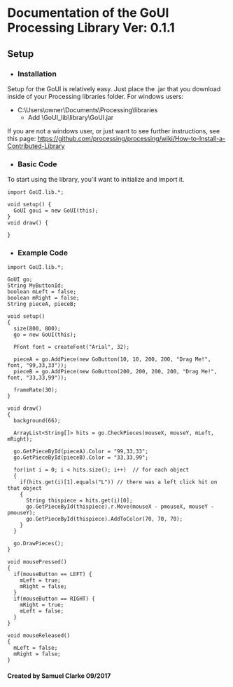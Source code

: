 # Documentation of the GoUI Processing Library Ver: 0.1.1

## Setup
 * ### Installation
Setup for the GoUI is relatively easy. Just place the .jar that you download inside of your Processing libraries folder.
For windows users:

* C:\Users\owner\Documents\Processing\libraries
  + Add \GoUI_lib\library\GoUI.jar

If you are not a windows user, or just want to see further instructions, see this page:
https://github.com/processing/processing/wiki/How-to-Install-a-Contributed-Library

 * ### Basic Code
To start using the library, you'll want to initialize and import it.

```
import GoUI.lib.*;

void setup() {
  GoUI goui = new GoUI(this);
}
void draw() {

}
```

* ### Example Code

```
import GoUI.lib.*;

GoUI go;
String MyButtonId;
boolean mLeft = false;
boolean mRight = false;
String pieceA, pieceB;

void setup() 
{
  size(800, 800);
  go = new GoUI(this);
  
  PFont font = createFont("Arial", 32);
  
  pieceA = go.AddPiece(new GoButton(10, 10, 200, 200, "Drag Me!", font, "99,33,33"));
  pieceB = go.AddPiece(new GoButton(200, 200, 200, 200, "Drag Me!", font, "33,33,99"));
  
  frameRate(30);
}

void draw()
{
  background(66);
  
  ArrayList<String[]> hits = go.CheckPieces(mouseX, mouseY, mLeft, mRight);
  
  go.GetPieceById(pieceA).Color = "99,33,33";
  go.GetPieceById(pieceB).Color = "33,33,99";

  for(int i = 0; i < hits.size(); i++)  // for each object
  {
    if(hits.get(i)[1].equals("L")) // there was a left click hit on that object
    {
      String thispiece = hits.get(i)[0];
      go.GetPieceById(thispiece).r.Move(mouseX - pmouseX, mouseY - pmouseY);
      go.GetPieceById(thispiece).AddToColor(70, 70, 70);
    }
  }
  
  go.DrawPieces();
}

void mousePressed()
{
  if(mouseButton == LEFT) {
    mLeft = true;
    mRight = false;
  }
  if(mouseButton == RIGHT) {
    mRight = true;
    mLeft = false;
  } 
}

void mouseReleased()
{
  mLeft = false;
  mRight = false; 
}
```

#### Created by Samuel Clarke 09/2017
